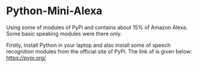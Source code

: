 # Python-Mini-Alexa
Using some of modules of PyPi and contains about 15% of Amazon Alexa. Some basic speaking modules were there only.

Firstly, install Python in your laptop and also install some of speech recognition modules from the official site of PyPi.
The link of is given below:
   https://pypi.org/
